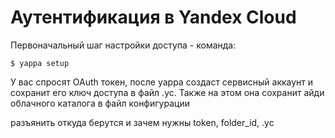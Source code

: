 # Аутентификация в Yandex Cloud
Первоначальный шаг настройки доступа - команда:
```shell 
$ yappa setup
``` 
У вас спросят OAuth токен, после yappa создаст сервисный 
аккаунт и сохранит его ключ доступа в файл .yc. Также на этом 
она сохранит айди облачного каталога в файл конфигурации

разъянить откуда берутся и зачем нужны token, folder_id, .yc
